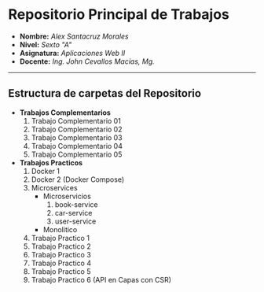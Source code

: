 # Repositorio Principal de Trabajos

- **Nombre:** _Alex Santacruz Morales_
- **Nivel:** _Sexto "A"_
- **Asignatura:** _Aplicaciones Web II_
- **Docente:** _Ing. John Cevallos Macías, Mg._

---

## Estructura de carpetas del Repositorio

- **Trabajos Complementarios**
  1. Trabajo Complementario 01
  1. Trabajo Complementario 02
  1. Trabajo Complementario 03
  1. Trabajo Complementario 04
  1. Trabajo Complementario 05
- **Trabajos Practicos**
  1. Docker 1
  1. Docker 2 (Docker Compose)
  1. Microservices
      - Microservicios
        1. book-service
        1. car-service
        1. user-service
      - Monolitico  
  1. Trabajo Practico 1
  1. Trabajo Practico 2
  1. Trabajo Practico 3
  1. Trabajo Practico 4
  1. Trabajo Practico 5
  1. Trabajo Practico 6 (API en Capas con CSR)
